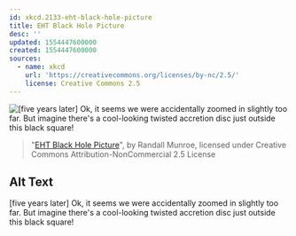 ```yaml
---
id: xkcd.2133-eht-black-hole-picture
title: EHT Black Hole Picture
desc: ''
updated: 1554447600000
created: 1554447600000
sources:
  - name: xkcd
    url: 'https://creativecommons.org/licenses/by-nc/2.5/'
    license: Creative Commons 2.5
---
```

![\[five years later\] Ok, it seems we were accidentally zoomed in slightly too far. But imagine there's a cool-looking twisted accretion disc just outside this black square!](https://imgs.xkcd.com/comics/eht_black_hole_picture.png)
> "[EHT Black Hole Picture](https://xkcd.com/2133/)", by Randall Munroe, licensed under Creative Commons Attribution-NonCommercial 2.5 License

## Alt Text
\[five years later\] Ok, it seems we were accidentally zoomed in slightly too far. But imagine there's a cool-looking twisted accretion disc just outside this black square!
